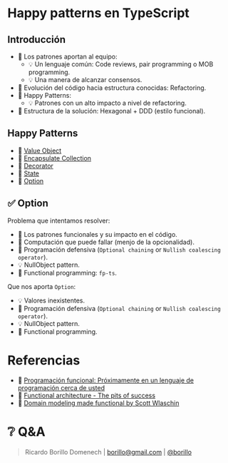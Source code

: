 # Happy patterns en TypeScript

## Introducción

- 🧠 Los patrones aportan al equipo:
  - 💡 Un lenguaje común: Code reviews, pair programming o MOB programming.
  - 💡 Una manera de alcanzar consensos.
- 🧠 Evolución del código hacia estructura conocidas: Refactoring.
- 🧠 Happy Patterns:
  - 💡 Patrones con un alto impacto a nivel de refactoring.
- 🧠 Estructura de la solución: Hexagonal + DDD (estilo funcional).

## Happy Patterns

- 🚀 [Value Object](tests/valueobject.test.ts)
- 🚀 [Encapsulate Collection](tests/encapsulate-collection.test.ts)
- 🚀 [Decorator](tests/decorator.test.ts)
- 🚀 [State](tests/state.test.ts)
- 🚀 [Option](tests/option.test.ts)

## ✅ Option

Problema que intentamos resolver:

- 🧠 Los patrones funcionales y su impacto en el código.
- 🧠 Computación que puede fallar (menjo de la opcionalidad).
- 💩 Programación defensiva (`Optional chaining` or `Nullish coalescing operator`).
- 💡 NullObject pattern.
- 🧠 Functional programming: `fp-ts`.

Que nos aporta `Option`:

- 💡 Valores inexistentes.
- 💩 Programación defensiva (`Optional chaining` or `Nullish coalescing operator`).
- 💡 NullObject pattern.
- 🧠 Functional programming.

# Referencias

- 🎥 [Programación funcional: Próximamente en un lenguaje de programación cerca de usted](https://www.youtube.com/watch?v=y0GwxCDTJvA)
- 🎥 [Functional architecture - The pits of success](https://www.youtube.com/watch?v=US8QG9I1XW0)
- 📖 [Domain modeling made functional by Scott Wlaschin](https://www.goodreads.com/book/show/39021550-domain-modeling-made-functional)

# ❔ Q&A

> Ricardo Borillo Domenech | <borillo@gmail.com> | [@borillo](https://twitter.com/borillo)
